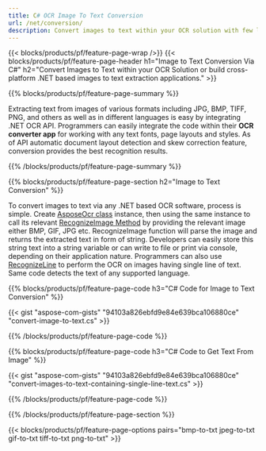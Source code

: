 ```yaml
---
title: C# OCR Image To Text Conversion
url: /net/conversion/
description: Convert images to text within your OCR solution with few lines of C# code via .NET library.
---
```


{{< blocks/products/pf/feature-page-wrap />}}
{{< blocks/products/pf/feature-page-header h1="Image to Text Conversion Via C#" h2="Convert Images to Text within your OCR Solution or build cross-platform .NET based images to text extraction applications." >}}

{{% blocks/products/pf/feature-page-summary %}}

Extracting text from images of various formats including JPG, BMP, TIFF, PNG, and others as well as in different languages is easy by integrating .NET OCR API. Programmers can easily integrate the code within their **OCR converter app** for working with any text fonts, page layouts and styles. As of API automatic document layout detection and skew correction feature, conversion provides the best recognition results.

{{% /blocks/products/pf/feature-page-summary  %}}

{{% blocks/products/pf/feature-page-section  h2="Image to Text Conversion" %}}

To convert images to text via any .NET based OCR software, process is simple. Create [AsposeOcr class](https://apireference.aspose.com/ocr/net/aspose.ocr/asposeocr) instance, then using the same instance to call its relevant [RecognizeImage Method](https://apireference.aspose.com/ocr/net/aspose.ocr.asposeocr/recognizeimage/methods/4) by providing the relevant image either BMP, GIF, JPG etc. RecognizeImage function will parse the image and returns the extracted text in form of string. Developers can easily store this string text into a string variable or can write to file or print via console, depending on their application nature. Programmers can also use [RecognizeLine](https://apireference.aspose.com/ocr/net/aspose.ocr/asposeocr/methods/recognizeline) to perform the OCR on images having single line of text. Same code detects the text of any supported language.

{{% blocks/products/pf/feature-page-code h3="C# Code for Image to Text Conversion" %}}

{{< gist "aspose-com-gists" "94103a826ebfd9e84e639bca106880ce" "convert-image-to-text.cs" >}}

{{% /blocks/products/pf/feature-page-code  %}}

{{% blocks/products/pf/feature-page-code h3="C# Code to Get Text From Image" %}}

{{< gist "aspose-com-gists" "94103a826ebfd9e84e639bca106880ce" "convert-images-to-text-containing-single-line-text.cs" >}}

{{% /blocks/products/pf/feature-page-code  %}}

{{% /blocks/products/pf/feature-page-section %}}

{{< blocks/products/pf/feature-page-options pairs="bmp-to-txt jpeg-to-txt gif-to-txt tiff-to-txt png-to-txt" >}}